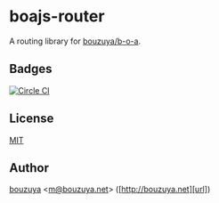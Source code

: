 # boajs-router

A routing library for [bouzuya/b-o-a][].

## Badges

[![Circle CI][badge-image-url]][badge-url]

## License

[MIT](LICENSE)

## Author

[bouzuya][user] &lt;[m@bouzuya.net][email]&gt; ([http://bouzuya.net][url])

[user]: https://github.com/bouzuya
[email]: mailto:m@bouzuya.net
[url]: http://bouzuya.net
[bouzuya/b-o-a]: https://github.com/bouzuya/b-o-a
[badge-image-url]: https://circleci.com/gh/bouzuya/boajs-router.svg?style=svg
[badge-url]: https://circleci.com/gh/bouzuya/boajs-router

